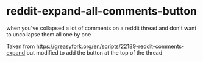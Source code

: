 # reddit-expand-all-comments-button
when you've collapsed a lot of comments on a reddit thread and don't want to uncollapse them all one by one

Taken from https://greasyfork.org/en/scripts/22189-reddit-comments-expand but modified to add the button at the top of the thread

